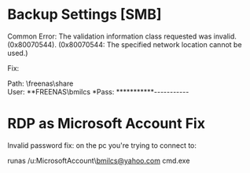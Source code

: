# Backup Settings [SMB]

Common Error: 
    The validation information class requested was invalid. (0x80070544).
    (0x80070544: The specified network location cannot be used.)

Fix:
  
  Path: \\freenas\share\
  User: **FREENAS\bmilcs
  *Pass: ***********-----------
  
# RDP as Microsoft Account Fix

Invalid password fix:
    on the pc you're trying to connect to:

  runas /u:MicrosoftAccount\bmilcs@yahoo.com cmd.exe

    
